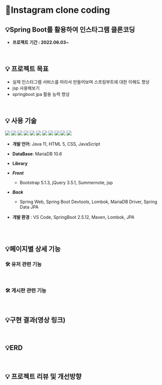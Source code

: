 # 📝Instagram clone coding
##  **💡Spring Boot를 활용하여 인스타그램 클론코딩**

- **프로젝트 기간 : 2022.06.03~**
    
<br/>

## 💡 프로젝트 목표
- 실제 인스타그램 서비스를 따라서 만들어보며 스프링부트에 대한 이해도 향상
- jsp 사용해보기  
- springboot jpa 활용 능력 향상 
<br/>

 ## 💡 사용 기술

<img src="https://img.shields.io/badge/-Java-007396"/>  <img src="https://img.shields.io/badge/-Spring-6DB33F"/>  <img src="https://img.shields.io/badge/-Apach%20Tomcat-F8DC75"/> <img src="https://img.shields.io/badge/-MariaDB-071D49"/> 
<img src="https://img.shields.io/badge/-HTML5-E34F26"/> <img src="https://img.shields.io/badge/-CSS-1572B6"/> <img src="https://img.shields.io/badge/-JavaScript-F7DF1E"/> <img src="https://img.shields.io/badge/-JQuery-0769AD"/> 
<img src="https://img.shields.io/badge/-Github-181717"/> <img src="https://img.shields.io/badge/-Git-F05032"/> <img src="https://img.shields.io/badge/-BootStrap-7952B3"/> 

- **개발 언어**: Java 11, HTML 5, CSS, JavaScript
- **DataBase**: MariaDB 10.6

- **Library**
- ***Front***
    - Bootstrap 5.1.3, jQuery 3.5.1, Summernote, jsp
- ***Back***
    - Spring Web, Spring Boot Devtools, Lombok, MariaDB Driver, Spring Data JPA
- **개발 환경** : VS Code, SpringBoot 2.5.12, Maven, Lombok, JPA
<br/>
<br/>
  
## 💡****페이지별 상세 기능****
### 🛠 ****유저 관련 기능****


<br/>

### 🛠 ****게시판 관련 기능****

<br/>

## 💡구현 결과(영상 링크)


<br/>

## 💡ERD


<br/>

## 💡 프로젝트 리뷰 및 개선방향
